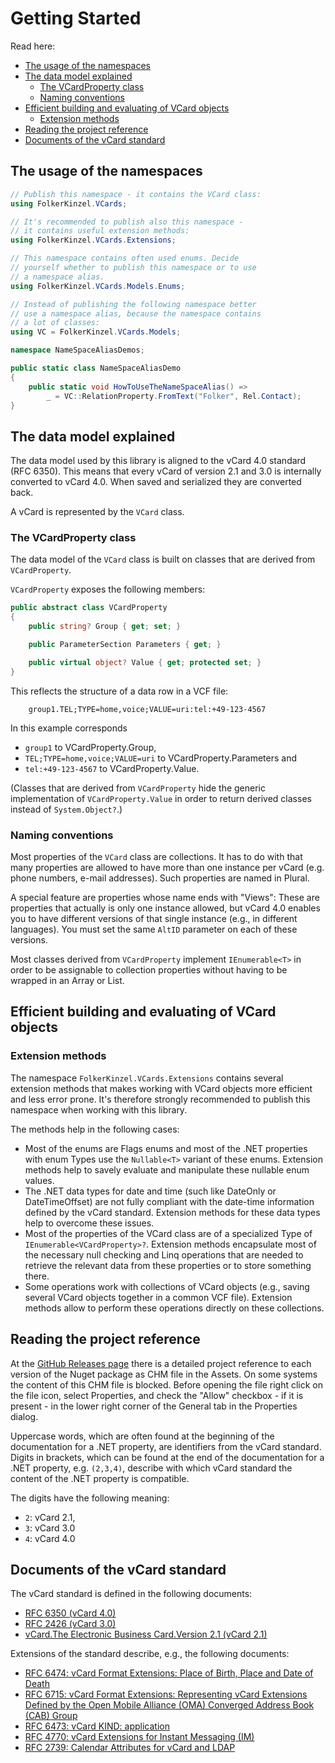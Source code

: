 ﻿# Getting Started
Read here:
- [The usage of the namespaces](#the-usage-of-the-namespaces)
- [The data model explained](#the-data-model-explained)
  - [The VCardProperty class](#the-vcardproperty-class)
  - [Naming conventions](#naming-conventions)
- [Efficient building and evaluating of VCard objects](#efficient-building-and-evaluating-of-vcard-objects)
  - [Extension methods](#extension-methods)
- [Reading the project reference](#reading-the-project-reference)
- [Documents of the vCard standard](#documents-of-the-vcard-standard)

## The usage of the namespaces
```csharp
// Publish this namespace - it contains the VCard class:
using FolkerKinzel.VCards;

// It's recommended to publish also this namespace -
// it contains useful extension methods:
using FolkerKinzel.VCards.Extensions;

// This namespace contains often used enums. Decide
// yourself whether to publish this namespace or to use
// a namespace alias.
using FolkerKinzel.VCards.Models.Enums;

// Instead of publishing the following namespace better
// use a namespace alias, because the namespace contains
// a lot of classes:
using VC = FolkerKinzel.VCards.Models;

namespace NameSpaceAliasDemos;

public static class NameSpaceAliasDemo
{
    public static void HowToUseTheNameSpaceAlias() =>
        _ = VC::RelationProperty.FromText("Folker", Rel.Contact);
}
```

## The data model explained

The data model used by this library is aligned to the vCard 4.0 standard (RFC 6350). This means that every vCard of version 2.1 and 3.0 is internally converted to vCard 4.0. When saved and serialized they are converted back. 

A vCard is represented by the `VCard` class.

### The VCardProperty class
The data model of the `VCard` class is built on classes that are derived from `VCardProperty`.

`VCardProperty` exposes the following members:
```csharp
public abstract class VCardProperty
{
    public string? Group { get; set; }

    public ParameterSection Parameters { get; }

    public virtual object? Value { get; protected set; }
}
```
This reflects the structure of a data row in a VCF file:
```
    group1.TEL;TYPE=home,voice;VALUE=uri:tel:+49-123-4567
```        
In this example corresponds
- `group1` to VCardProperty.Group,
- `TEL;TYPE=home,voice;VALUE=uri` to VCardProperty.Parameters and
- `tel:+49-123-4567` to VCardProperty.Value.
            
(Classes that are derived from `VCardProperty` hide the generic implementation of `VCardProperty.Value` in order to return derived classes instead of `System.Object?`.)

### Naming conventions
Most properties of the `VCard` class are collections. It has to do with that many properties are allowed to have more than one instance per vCard (e.g. phone numbers, e-mail addresses). Such properties are named in Plural.
            
A special feature are properties whose name ends with "Views": These are properties that actually is only one instance allowed, but vCard 4.0 enables you to have different versions of that single instance (e.g., in different languages). You must set the same `AltID` parameter  on each of these versions.
            
Most classes derived from `VCardProperty` implement `IEnumerable<T>` in order to be assignable to collection properties without having to be wrapped in an Array or List.

## Efficient building and evaluating of VCard objects

### Extension methods
The namespace `FolkerKinzel.VCards.Extensions` contains several extension methods that makes working with VCard objects 
more efficient and less error prone. It's therefore strongly recommended to publish this namespace when working with this
library. 

The methods help in the following cases:
- Most of the enums are Flags enums and most of the .NET properties with enum Types use the `Nullable<T>` variant of these 
enums. Extension methods help to savely evaluate and manipulate these nullable enum values.
- The .NET data types for date and time (such like DateOnly or DateTimeOffset) are not fully compliant with the date-time
information defined by the vCard standard. Extension methods for these data types help to overcome these issues.
- Most of the properties of the VCard class are of a specialized Type of `IEnumerable<VCardProperty>?`. Extension methods
encapsulate most of the necessary null checking and Linq operations that are needed to retrieve the relevant data from these 
properties or to store something there.
- Some operations work with collections of VCard objects (e.g., saving several VCard objects together in a common VCF file). 
Extension methods allow to perform these operations directly on these collections.


## Reading the project reference
At the [GitHub Releases page](https://github.com/FolkerKinzel/VCards/releases) there is a detailed project reference to each version of the Nuget package as CHM file in the Assets. On some systems the content of this CHM file is blocked. Before opening the file right click on the file icon, select Properties, and check the "Allow" checkbox - if it is present - in the lower right corner of the General tab in the Properties dialog.

Uppercase words, which are often found at the beginning of the documentation for a .NET property, are identifiers from the vCard standard. Digits in brackets, which can be found at the end of the documentation for a .NET property, e.g. `(2,3,4)`, describe with which vCard standard the content of the .NET property is compatible.
            
The digits have the following meaning:
- `2`: vCard 2.1,
- `3`: vCard 3.0
- `4`: vCard 4.0

## Documents of the vCard standard
The vCard standard is defined in the following documents:
- [RFC 6350 (vCard 4.0)](https://tools.ietf.org/html/rfc6350)
- [RFC 2426 (vCard 3.0)](https://tools.ietf.org/html/rfc2426)
- [vCard.The Electronic Business Card.Version 2.1 (vCard 2.1)](https://web.archive.org/web/20120501162958/http://www.imc.org/pdi/vcard-21.doc)

Extensions of the standard describe, e.g., the following documents:
- [RFC 6474: vCard Format Extensions: Place of Birth, Place and Date of Death](https://tools.ietf.org/html/rfc6474)
- [RFC 6715: vCard Format Extensions: Representing vCard Extensions Defined by the Open Mobile Alliance (OMA) Converged Address Book (CAB) Group](https://tools.ietf.org/html/rfc6715])
- [RFC 6473: vCard KIND: application](https://tools.ietf.org/html/rfc6473)
- [RFC 4770: vCard Extensions for Instant Messaging (IM)](https://tools.ietf.org/html/rfc4770)
- [RFC 2739: Calendar Attributes for vCard and LDAP](https://tools.ietf.org/html/rfc2739)